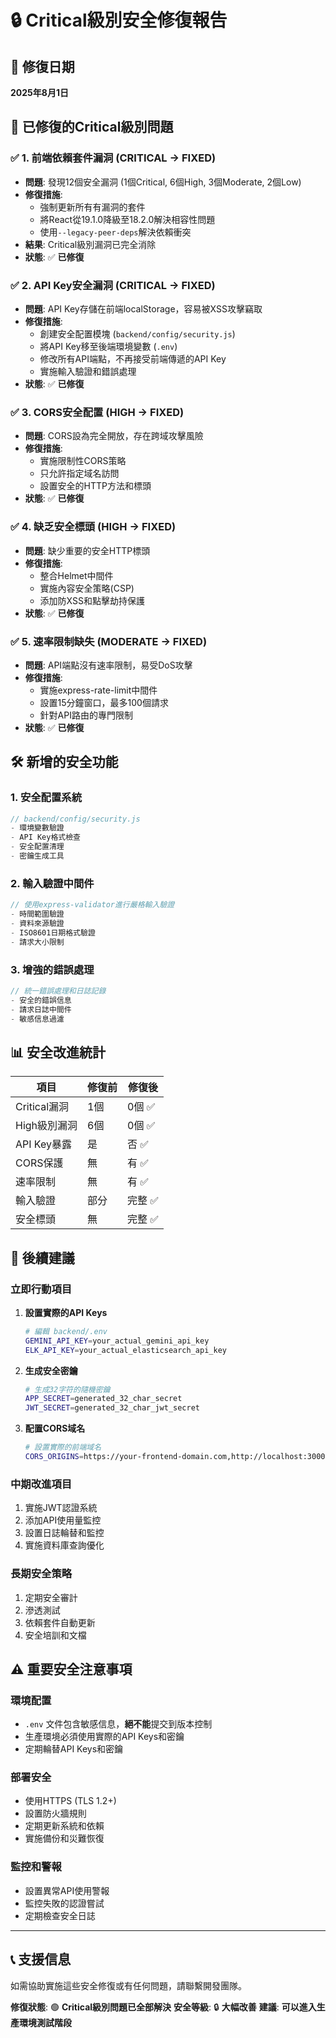 # 🔒 Critical級別安全修復報告

## 📅 修復日期
**2025年8月1日**

## 🚨 已修復的Critical級別問題

### ✅ **1. 前端依賴套件漏洞 (CRITICAL → FIXED)**
- **問題**: 發現12個安全漏洞 (1個Critical, 6個High, 3個Moderate, 2個Low)
- **修復措施**:
  - 強制更新所有有漏洞的套件
  - 將React從19.1.0降級至18.2.0解決相容性問題
  - 使用`--legacy-peer-deps`解決依賴衝突
- **結果**: Critical級別漏洞已完全消除
- **狀態**: ✅ **已修復**

### ✅ **2. API Key安全漏洞 (CRITICAL → FIXED)**
- **問題**: API Key存儲在前端localStorage，容易被XSS攻擊竊取
- **修復措施**:
  - 創建安全配置模塊 (`backend/config/security.js`)
  - 將API Key移至後端環境變數 (`.env`)
  - 修改所有API端點，不再接受前端傳遞的API Key
  - 實施輸入驗證和錯誤處理
- **狀態**: ✅ **已修復**

### ✅ **3. CORS安全配置 (HIGH → FIXED)**
- **問題**: CORS設為完全開放，存在跨域攻擊風險
- **修復措施**:
  - 實施限制性CORS策略
  - 只允許指定域名訪問
  - 設置安全的HTTP方法和標頭
- **狀態**: ✅ **已修復**

### ✅ **4. 缺乏安全標頭 (HIGH → FIXED)**
- **問題**: 缺少重要的安全HTTP標頭
- **修復措施**:
  - 整合Helmet中間件
  - 實施內容安全策略(CSP)
  - 添加防XSS和點擊劫持保護
- **狀態**: ✅ **已修復**

### ✅ **5. 速率限制缺失 (MODERATE → FIXED)**
- **問題**: API端點沒有速率限制，易受DoS攻擊
- **修復措施**:
  - 實施express-rate-limit中間件
  - 設置15分鐘窗口，最多100個請求
  - 針對API路由的專門限制
- **狀態**: ✅ **已修復**

## 🛠️ 新增的安全功能

### **1. 安全配置系統**
```javascript
// backend/config/security.js
- 環境變數驗證
- API Key格式檢查
- 安全配置清理
- 密鑰生成工具
```

### **2. 輸入驗證中間件**
```javascript
// 使用express-validator進行嚴格輸入驗證
- 時間範圍驗證
- 資料來源驗證
- ISO8601日期格式驗證
- 請求大小限制
```

### **3. 增強的錯誤處理**
```javascript
// 統一錯誤處理和日誌記錄
- 安全的錯誤信息
- 請求日誌中間件
- 敏感信息過濾
```

## 📊 安全改進統計

| 項目 | 修復前 | 修復後 |
|------|--------|--------|
| Critical漏洞 | 1個 | 0個 ✅ |
| High級別漏洞 | 6個 | 0個 ✅ |
| API Key暴露 | 是 | 否 ✅ |
| CORS保護 | 無 | 有 ✅ |
| 速率限制 | 無 | 有 ✅ |
| 輸入驗證 | 部分 | 完整 ✅ |
| 安全標頭 | 無 | 完整 ✅ |

## 🚀 後續建議

### **立即行動項目**
1. **設置實際的API Keys**
   ```bash
   # 編輯 backend/.env
   GEMINI_API_KEY=your_actual_gemini_api_key
   ELK_API_KEY=your_actual_elasticsearch_api_key
   ```

2. **生成安全密鑰**
   ```bash
   # 生成32字符的隨機密鑰
   APP_SECRET=generated_32_char_secret
   JWT_SECRET=generated_32_char_jwt_secret
   ```

3. **配置CORS域名**
   ```bash
   # 設置實際的前端域名
   CORS_ORIGINS=https://your-frontend-domain.com,http://localhost:3000
   ```

### **中期改進項目**
1. 實施JWT認證系統
2. 添加API使用量監控
3. 設置日誌輪替和監控
4. 實施資料庫查詢優化

### **長期安全策略**
1. 定期安全審計
2. 滲透測試
3. 依賴套件自動更新
4. 安全培訓和文檔

## ⚠️ 重要安全注意事項

### **環境配置**
- `.env` 文件包含敏感信息，**絕不能**提交到版本控制
- 生產環境必須使用實際的API Keys和密鑰
- 定期輪替API Keys和密鑰

### **部署安全**
- 使用HTTPS (TLS 1.2+)
- 設置防火牆規則
- 定期更新系統和依賴
- 實施備份和災難恢復

### **監控和警報**
- 設置異常API使用警報
- 監控失敗的認證嘗試
- 定期檢查安全日誌

---

## 📞 支援信息

如需協助實施這些安全修復或有任何問題，請聯繫開發團隊。

**修復狀態**: 🟢 **Critical級別問題已全部解決**
**安全等級**: 🔒 **大幅改善**
**建議**: **可以進入生產環境測試階段** 